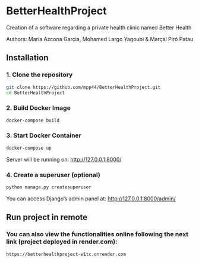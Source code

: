 # BetterHealthProject
Creation of a software regarding a private health clinic named Better Health

Authors: Maria Azcona Garcia, Mohamed Largo Yagoubi & Marçal Piró Patau

## Installation

### 1. Clone the repository

```bash
git clone https://github.com/mpp44/BetterHealthProject.git
cd BetterHealthProject
```

### 2. Build Docker Image

```bash
docker-compose build
```

### 3. Start Docker Container

```bash
docker-compose up
```
Server will be running on: http://127.0.0.1:8000/

### 4. Create a superuser (optional)

```bash
python manage.py createsuperuser
```
You can access Django’s admin panel at: http://127.0.0.1:8000/admin/

## Run project in remote

### You can also view the functionalities online following the next link (project deployed in render.com):

```
https://betterhealthproject-w1tc.onrender.com
```
